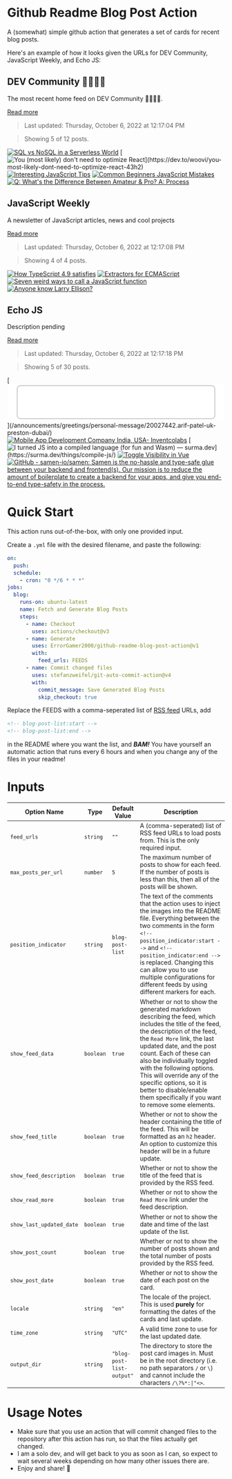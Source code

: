 # Github Readme Blog Post Action

A (somewhat) simple github action that generates a set of cards for recent blog posts.

Here's an example of how it looks given the URLs for DEV Community, JavaScript Weekly, and Echo JS:

<!-- post-list:start -->
## DEV Community 👩‍💻👨‍💻

The most recent home feed on DEV Community 👩‍💻👨‍💻.

[Read more](https://dev.to)
> Last updated: Thursday, October 6, 2022 at 12:17:04 PM

> Showing 5 of 12 posts.

[![SQL vs NoSQL in a Serverless World](https://raw.githubusercontent.com/ErrorGamer2000/github-readme-blog-post-action/main/generated_files/DEV_Community_👩‍💻👨‍💻/SQL_vs_NoSQL_in_a_Serverless_World.svg)](https://dev.to/aws-heroes/sql-vs-nosql-in-a-serverless-world-567k)
[![You (most likely) don't need to optimize React](https://raw.githubusercontent.com/ErrorGamer2000/github-readme-blog-post-action/main/generated_files/DEV_Community_👩‍💻👨‍💻/You_(most_likely)_don't_need_to_optimize_React.svg)](https://dev.to/woovi/you-most-likely-dont-need-to-optimize-react-43h2)
[![Interesting JavaScript Tips](https://raw.githubusercontent.com/ErrorGamer2000/github-readme-blog-post-action/main/generated_files/DEV_Community_👩‍💻👨‍💻/Interesting_JavaScript_Tips.svg)](https://dev.to/jtfinley/interesting-javascript-tips-5b84)
[![Common Beginners JavaScript Mistakes](https://raw.githubusercontent.com/ErrorGamer2000/github-readme-blog-post-action/main/generated_files/DEV_Community_👩‍💻👨‍💻/Common_Beginners_JavaScript_Mistakes.svg)](https://dev.to/umashankar_s/common-beginners-javascript-mistakes-5dkd)
[![Q: What's the Difference Between Amateur & Pro? A: Process](https://raw.githubusercontent.com/ErrorGamer2000/github-readme-blog-post-action/main/generated_files/DEV_Community_👩‍💻👨‍💻/Q__What's_the_Difference_Between_Amateur___Pro__A__Process.svg)](https://dev.to/raddevus/q-whats-the-difference-between-amateur-pro-a-process-h9i)


## JavaScript Weekly

A newsletter of JavaScript articles, news and cool projects

[Read more](https://javascriptweekly.com/)
> Last updated: Thursday, October 6, 2022 at 12:17:08 PM

> Showing 4 of 4 posts.

[![How TypeScript 4.9 satisfies](https://raw.githubusercontent.com/ErrorGamer2000/github-readme-blog-post-action/main/generated_files/JavaScript_Weekly/How_TypeScript_4.9_satisfies.svg)](https://javascriptweekly.com/issues/608)
[![Extractors for ECMAScript](https://raw.githubusercontent.com/ErrorGamer2000/github-readme-blog-post-action/main/generated_files/JavaScript_Weekly/Extractors_for_ECMAScript.svg)](https://javascriptweekly.com/issues/607)
[![Seven weird ways to call a JavaScript function](https://raw.githubusercontent.com/ErrorGamer2000/github-readme-blog-post-action/main/generated_files/JavaScript_Weekly/Seven_weird_ways_to_call_a_JavaScript_function.svg)](https://javascriptweekly.com/issues/606)
[![Anyone know Larry Ellison?](https://raw.githubusercontent.com/ErrorGamer2000/github-readme-blog-post-action/main/generated_files/JavaScript_Weekly/Anyone_know_Larry_Ellison_.svg)](https://javascriptweekly.com/issues/605)


## Echo JS

Description pending

[Read more](
http://www.echojs.com
)
> Last updated: Thursday, October 6, 2022 at 12:17:18 PM

> Showing 5 of 30 posts.

[![Arif Patel (UK/Preston/Dubai)](https://raw.githubusercontent.com/ErrorGamer2000/github-readme-blog-post-action/main/generated_files/_Echo_JS_/Arif_Patel_(UK_Preston_Dubai).svg)](/announcements/greetings/personal-message/20027442.arif-patel-uk-preston-dubai/)
[![Mobile App Development Company India, USA- Inventcolabs](https://raw.githubusercontent.com/ErrorGamer2000/github-readme-blog-post-action/main/generated_files/_Echo_JS_/Mobile_App_Development_Company_India__USA-_Inventcolabs.svg)](https://www.inventcolabssoftware.com/)
[![I turned JS into a compiled language (for fun and Wasm) — surma.dev](https://raw.githubusercontent.com/ErrorGamer2000/github-readme-blog-post-action/main/generated_files/_Echo_JS_/I_turned_JS_into_a_compiled_language_(for_fun_and_Wasm)_—_surma.dev.svg)](https://surma.dev/things/compile-js/)
[![Toggle Visibility in Vue](https://raw.githubusercontent.com/ErrorGamer2000/github-readme-blog-post-action/main/generated_files/_Echo_JS_/Toggle_Visibility_in_Vue.svg)](
https://masteringjs.io/tutorials/vue/toggle-visibility
)
[![GitHub - samen-io/samen: Samen is the no-hassle and type-safe glue between your backend and frontend(s). Our mission is to reduce the amount of boilerplate to create a backend for your apps, and give you end-to-end type-safety in the process.](https://raw.githubusercontent.com/ErrorGamer2000/github-readme-blog-post-action/main/generated_files/_Echo_JS_/GitHub_-_samen-io_samen__Samen_is_the_no-hassle_and_type-safe_glue_between_your_backend_and_frontend(s)._Our_mission_is_to_reduce_the_amount_of_boilerplate_to_create_a_backend_for_your_apps__and_give_you_end-to-end_type-safety_in_the_process..svg)](https://github.com/samen-io/samen)


<!-- post-list:end -->

# Quick Start

This action runs out-of-the-box, with only one provided input.

Create a `.yml` file with the desired filename, and paste the following:

```yml
on:
  push:
  schedule:
    - cron: "0 */6 * * *"
jobs:
  blog:
    runs-on: ubuntu-latest
    name: Fetch and Generate Blog Posts
    steps:
      - name: Checkout
        uses: actions/checkout@v3
      - name: Generate
        uses: ErrorGamer2000/github-readme-blog-post-action@v1
        with:
          feed_urls: FEEDS
      - name: Commit changed files
        uses: stefanzweifel/git-auto-commit-action@v4
        with:
          commit_message: Save Generated Blog Posts
          skip_checkout: true
```

Replace the FEEDS with a comma-seperated list of [RSS feed](https://rss.com/blog/how-do-rss-feeds-work/) URLs, add

```md
<!-- blog-post-list:start -->
<!-- blog-post-list:end -->
```

in the README where you want the list, and **_BAM!_** You have yourself an automatic action that runs every 6 hours and when you change any of the files in your readme!

# Inputs

<table>
  <thead>
    <tr>
      <th>Option Name</th>
      <th>Type</th>
      <th>Default Value</th>
      <th>Description</th>
    </tr>
  </thead>
  <tbody>
    <tr>
      <td><code>feed_urls</code></td>
      <td><code>string</code></td>
      <td><code>""</code></td>
      <td>A (comma-seperated) list of RSS feed URLs to load posts from. This is the only required input.</td>
    </tr>
    <tr>
      <td><code>max_posts_per_url</code></td>
      <td><code>number</code></td>
      <td><code>5</code></td>
      <td>The maximum number of posts to show for each feed. If the number of posts is less than this, then all of the posts will be shown.</td>
    </tr>
    <tr>
      <td><code>position_indicator</code></td>
      <td><code>string</code></td>
      <td><code>blog-post-list</code></td>
      <td>The text of the comments that the action uses to inject the images into the README file. Everything between the two comments in the form <code>&lt;!-- position_indicator:start --&gt;</code> and <code>&lt;!-- position_indicator:end --&gt;</code> is replaced. Changing this can allow you to use multiple configurations for different feeds by using different markers for each.</td>
    </tr>
    <tr>
      <td><code>show_feed_data</code></td>
      <td><code>boolean</code></td>
      <td><code>true</code></td>
      <td>Whether or not to show the generated markdown describing the feed, which includes the title of the feed, the description of the feed, the <code>Read More</code> link, the last updated date, and the post count. Each of these can also be individually toggled with the following options. This will override any of the specific options, so it is better to disable/enable them specifically if you want to remove some elements.</td>
    </tr>
    <tr>
      <td><code>show_feed_title</code></td>
      <td><code>boolean</code></td>
      <td><code>true</code></td>
      <td>Whether or not to show the header containing the title of the feed. This will be formatted as an <code>h2</code> header. An option to customize this header will be in a future update.</td>
    </tr>
    <tr>
      <td><code>show_feed_description</code></td>
      <td><code>boolean</code></td>
      <td><code>true</code></td>
      <td>Whether or not to show the title of the feed that is provided by the RSS feed.</td>
    </tr>
    <tr>
      <td><code>show_read_more</code></td>
      <td><code>boolean</code></td>
      <td><code>true</code></td>
      <td>Whether or not to show the <code>Read More</code> link under the feed description.</td>
    </tr>
    <tr>
      <td><code>show_last_updated_date</code></td>
      <td><code>boolean</code></td>
      <td><code>true</code></td>
      <td>Whether or not to show the date and time of the last update of the list.</td>
    </tr>
    <tr>
      <td><code>show_post_count</code></td>
      <td><code>boolean</code></td>
      <td><code>true</code></td>
      <td>Whether or not to show the number of posts shown and the total number of posts provided by the RSS feed.</td>
    </tr>
    <tr>
      <td><code>show_post_date</code></td>
      <td><code>boolean</code></td>
      <td><code>true</code></td>
      <td>Whether or not to show the date of each post on the card.</td>
    </tr>
    <tr>
      <td><code>locale</code></td>
      <td><code>string</code></td>
      <td><code>"en"</code></td>
      <td>The locale of the project. This is used <strong>purely</strong> for formatting the dates of the cards and last update.</td>
    </tr>
    <tr>
      <td><code>time_zone</code></td>
      <td><code>string</code></td>
      <td><code>"UTC"</code></td>
      <td>A valid time zone to use for the last updated date.</td>
    </tr>
    <tr>
      <td><code>output_dir</code></td>
      <td><code>string</code></td>
      <td><code>"blog-post-list-output"</code></td>
      <td>The directory to store the post card images in. Must be in the root directory (i.e. no path separators <code>/</code> or <code>\</code>) and cannot include the characters <code>/\?%*:|"&lt;&gt;</code>.</td>
    </tr>
<!--
    <tr>
      <td><code></code></td>
      <td><cde></cde></td>
      <td><code></code></td>
      <td></td>
    </tr>
-->
  </tbody>
</table>

# Usage Notes

- Make sure that you use an action that will commit changed files to the repository after this action has run, so that the files actually get changed.
- I am a solo dev, and will get back to you as soon as I can, so expect to wait several weeks depending on how many other issues there are.
- Enjoy and share! 🤗
